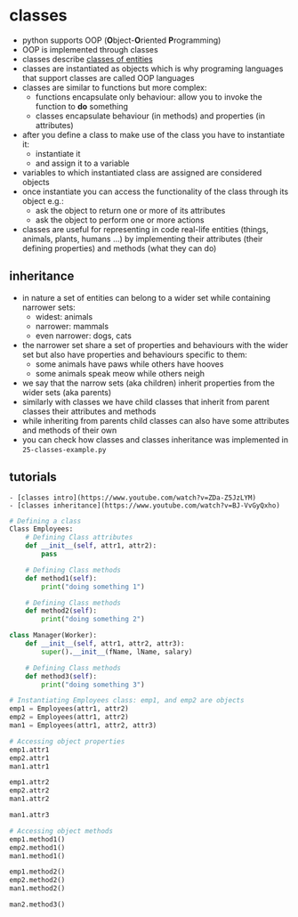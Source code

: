# classes
* python supports OOP (**O**bject-**O**riented **P**rogramming)
* OOP is implemented through classes
* classes describe [classes of entities](https://www.google.co.uk/search?q=class+definition)
* classes are instantiated as objects which is why programing languages that support classes are called OOP languages
* classes are similar to functions but more complex:
    - functions encapsulate only behaviour: allow you to invoke the function to **do** something
    - classes encapsulate behaviour (in methods) and properties (in attributes)
* after you define a class to make use of the class you have to instantiate it:
    - instantiate it
    - and assign it to a variable
* variables to which instantiated class are assigned are considered objects
* once instantiate you can access the functionality of the class through its object e.g.:
    - ask the object to return one or more of its attributes
    - ask the object to perform one or more actions
* classes are useful for representing in code real-life entities (things, animals, plants, humans ...) by implementing their attributes (their defining properties) and methods (what they can do)

## inheritance
* in nature a set of entities can belong to a wider set while containing narrower sets:
    - widest: animals
    - narrower: mammals
    - even narrower: dogs, cats
* the narrower set share a set of properties and behaviours with the wider set but also have properties and behaviours specific to them:
    - some animals have paws while others have hooves
    - some animals speak meow while others neigh
* we say that the narrow sets (aka children) inherit properties from the wider sets (aka parents)
* similarly with classes we have child classes that inherit from parent classes their attributes and methods
* while inheriting from parents child classes can also have some attributes and methods of their own
* you can check how classes and classes inheritance was implemented in `25-classes-example.py`

## tutorials
    - [classes intro](https://www.youtube.com/watch?v=ZDa-Z5JzLYM)
    - [classes inheritance](https://www.youtube.com/watch?v=BJ-VvGyQxho)

```python
# Defining a class
Class Employees:
    # Defining Class attributes
    def __init__(self, attr1, attr2):
        pass

    # Defining Class methods
    def method1(self):
        print("doing something 1")

    # Defining Class methods
    def method2(self):
        print("doing something 2")

class Manager(Worker):
    def __init__(self, attr1, attr2, attr3):
        super().__init__(fName, lName, salary)

    # Defining Class methods
    def method3(self):
        print("doing something 3")

# Instantiating Employees class: emp1, and emp2 are objects
emp1 = Employees(attr1, attr2)
emp2 = Employees(attr1, attr2)
man1 = Employees(attr1, attr2, attr3)

# Accessing object properties
emp1.attr1
emp2.attr1
man1.attr1

emp1.attr2
emp2.attr2
man1.attr2

man1.attr3

# Accessing object methods
emp1.method1()
emp2.method1()
man1.method1()

emp1.method2()
emp2.method2()
man1.method2()

man2.method3()
```